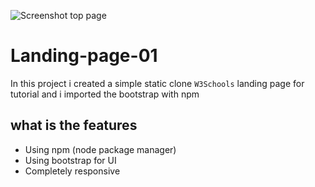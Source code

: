 ![Screenshot top page](https://raw.githubusercontent.com/womoboy/landing-page-01/main/src/images/screenshot-top.png)
# Landing-page-01 

In this project i created a simple static clone `W3Schools` landing page for tutorial and i imported the bootstrap with npm

## what is the features
- Using npm (node package manager)
- Using bootstrap for UI
- Completely responsive
